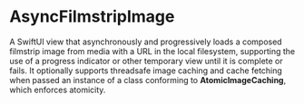 # AsyncFilmstripImage
A SwiftUI view that asynchronously and progressively loads a composed filmstrip image from
media with a URL in the local filesystem, supporting the use of a progress indicator or other
temporary view until it is complete or fails. It optionally supports threadsafe image caching and
cache fetching when passed an instance of a class conforming to **AtomicImageCaching**,
which enforces atomicity.
